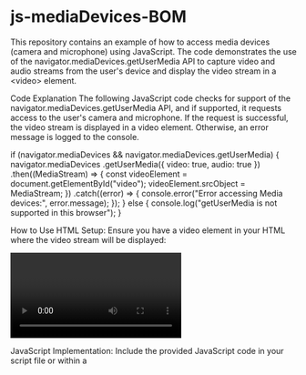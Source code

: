 # js-mediaDevices-BOM
This repository contains an example of how to access media devices (camera and microphone) using JavaScript. The code demonstrates the use of the navigator.mediaDevices.getUserMedia API to capture video and audio streams from the user's device and display the video stream in a &lt;video> element.


Code Explanation
The following JavaScript code checks for support of the navigator.mediaDevices.getUserMedia API, and if supported, it requests access to the user's camera and microphone. If the request is successful, the video stream is displayed in a video element. Otherwise, an error message is logged to the console.  


if (navigator.mediaDevices && navigator.mediaDevices.getUserMedia) {
    navigator.mediaDevices
        .getUserMedia({ video: true, audio: true })
        .then((MediaStream) => {
            const videoElement = document.getElementById("video");
            videoElement.srcObject = MediaStream;
        })
        .catch((error) => {
            console.error("Error accessing Media devices:", error.message);
        });
} else {
    console.log("getUserMedia is not supported in this browser");
}


How to Use
HTML Setup:
Ensure you have a video element in your HTML where the video stream will be displayed:

<video id="video" autoplay></video>


JavaScript Implementation:
Include the provided JavaScript code in your script file or within a <script> tag in your HTML file.

Browser Compatibility:
This code requires a browser that supports the navigator.mediaDevices.getUserMedia API. Most modern browsers support this API. If the browser does not support it, a message will be logged to the console.

Features
Access to Media Devices: The code requests access to both video and audio from the user's device.
Error Handling: If there is an error accessing the media devices, an error message is logged to the console.
Browser Support Check: The code includes a check to ensure the getUserMedia API is supported in the user's browser.
Example


Here is a complete example including both HTML and JavaScript:


<!DOCTYPE html>
<html lang="en">
<head>
    <meta charset="UTF-8">
    <meta name="viewport" content="width=device-width, initial-scale=1.0">
    <title>Media Devices Access</title>
</head>
<body>
    <video id="video" autoplay></video>
    <script>
        if (navigator.mediaDevices && navigator.mediaDevices.getUserMedia) {
            navigator.mediaDevices
                .getUserMedia({ video: true, audio: true })
                .then((MediaStream) => {
                    const videoElement = document.getElementById("video");
                    videoElement.srcObject = MediaStream;
                })
                .catch((error) => {
                    console.error("Error accessing Media devices:", error.message);
                });
        } else {
            console.log("getUserMedia is not supported in this browser");
        }
    </script>
</body>
</html>
